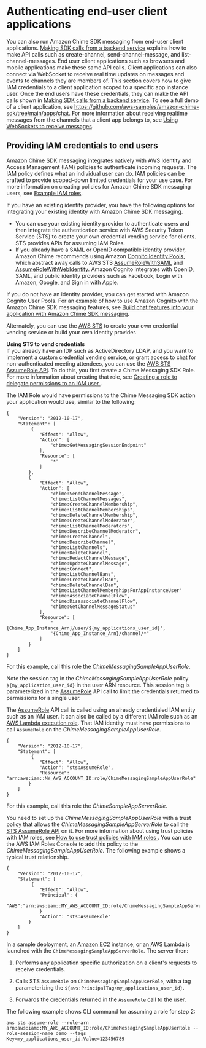 # Authenticating end\-user client applications<a name="auth-client-apps"></a>

You can also run Amazon Chime SDK messaging from end\-user client applications\. [Making SDK calls from a backend service](call-from-backend.md) explains how to make API calls such as create\-channel, send\-channel\-message, and list\-channel\-messages\. End user client applications such as browsers and mobile applications make these same API calls\. Client applications can also connect via WebSocket to receive real time updates on messages and events to channels they are members of\. This section covers how to give IAM credentials to a client application scoped to a specific app instance user\. Once the end users have these credentials, they can make the API calls shown in [Making SDK calls from a backend service](call-from-backend.md)\. To see a full demo of a client application, see [ https://github\.com/aws\-samples/amazon\-chime\-sdk/tree/main/apps/chat](https://github.com/aws-samples/amazon-chime-sdk/tree/main/apps/chat)\. For more information about receiving realtime messages from the channels that a client app belongs to, see [Using WebSockets to receive messages](websockets.md)\.

## Providing IAM credentials to end users<a name="connect-id-provider"></a>

Amazon Chime SDK messaging integrates natively with AWS Identity and Access Management \(IAM\) policies to authenticate incoming requests\. The IAM policy defines what an individual user can do\. IAM policies can be crafted to provide scoped\-down limited credentials for your use case\. For more information on creating policies for Amazon Chime SDK messaging users, see [Example IAM roles](iam-roles.md)\.

If you have an existing identity provider, you have the following options for integrating your existing identity with Amazon Chime SDK messaging\.
+ You can use your existing identity provider to authenticate users and then integrate the authentication service with AWS Security Token Service \(STS\) to create your own credential vending service for clients\. STS provides APIs for assuming IAM Roles\.
+ If you already have a SAML or OpenID compatible identity provider, Amazon Chime recommends using Amazon [Cognito Identity Pools](https://docs.aws.amazon.com/cognito/latest/developerguide/identity-pools.html), which abstract away calls to AWS STS [AssumeRoleWithSAML](https://docs.aws.amazon.com/STS/latest/APIReference/API_AssumeRoleWithSAML.html) and [AssumeRoleWithWebIdentity](https://docs.aws.amazon.com/STS/latest/APIReference/API_AssumeRoleWithWebIdentity.html)\. Amazon Cognito integrates with OpenID, SAML, and public identity providers such as Facebook, Login with Amazon, Google, and Sign in with Apple\.

If you do not have an identity provider, you can get started with Amazon Cognito User Pools\. For an example of how to use Amazon Cognito with the Amazon Chime SDK messaging features, see [ Build chat features into your application with Amazon Chime SDK messaging](http://aws.amazon.com/blogs/business-productivity/build-chat-features-into-your-application-with-amazon-chime-sdk-messaging/)\. 

Alternately, you can use the [AWS STS](https://docs.aws.amazon.com/STS/latest/APIReference/welcome.html) to create your own credential vending service or build your own identity provider\.

**Using STS to vend credentials**  
If you already have an IDP such as ActiveDirectory LDAP, and you want to implement a custom credential vending service, or grant access to chat for non\-authenticated meeting attendees, you can use the [AWS STS AssumeRole API](https://docs.aws.amazon.com/STS/latest/APIReference/API_AssumeRole.html)\. To do this, you first create a Chime Messaging SDK Role\. For more information about creating that role, see [ Creating a role to delegate permissions to an IAM user ](https://docs.aws.amazon.com/IAM/latest/UserGuide/id_roles_create_for-user.html)\.

The IAM Role would have permissions to the Chime Messaging SDK action your application would use, similar to the following:

```
{
    "Version": "2012-10-17",
    "Statement": [
         {
            "Effect": "Allow",
            "Action": [
                "chime:GetMessagingSessionEndpoint"
            ],
            "Resource": [
                "*"
            ]
        },
        {
            "Effect": "Allow",
            "Action": [
                "chime:SendChannelMessage",
                "chime:ListChannelMessages",
                "chime:CreateChannelMembership",
                "chime:ListChannelMemberships",
                "chime:DeleteChannelMembership",
                "chime:CreateChannelModerator",
                "chime:ListChannelModerators",
                "chime:DescribeChannelModerator",
                "chime:CreateChannel",
                "chime:DescribeChannel",
                "chime:ListChannels",
                "chime:DeleteChannel",
                "chime:RedactChannelMessage",
                "chime:UpdateChannelMessage",
                "chime:Connect",
                "chime:ListChannelBans",
                "chime:CreateChannelBan",
                "chime:DeleteChannelBan",
                "chime:ListChannelMembershipsForAppInstanceUser"
                "chime:AssociateChannelFlow",
                "chime:DisassociateChannelFlow",
                "chime:GetChannelMessageStatus"
            ],
            "Resource": [
                "{Chime_App_Instance_Arn}/user/${my_applications_user_id}",
                "{Chime_App_Instance_Arn}/channel/*"
            ]
        }
    ]
}
```

For this example, call this role the *ChimeMessagingSampleAppUserRole*\.

Note the session tag in the *ChimeMessagingSampleAppUserRole* policy `${my_application_user_id}` in the user ARN resource\. This session tag is parameterized in the [ AssumeRole](https://docs.aws.amazon.com/STS/latest/APIReference/API_AssumeRole.html) API call to limit the credentials returned to permissions for a single user\.

The [ AssumeRole](https://docs.aws.amazon.com/STS/latest/APIReference/API_AssumeRole.html) API call is called using an already credentialed IAM entity such as an IAM user\. It can also be called by a different IAM role such as an [AWS Lambda execution role](https://docs.aws.amazon.com/lambda/latest/dg/lambda-intro-execution-role.html)\. That IAM identity must have permissions to call `AssumeRole` on the *ChimeMessagingSampleAppUserRole*\. 

```
{
    "Version": "2012-10-17",
    "Statement": [
         {
            "Effect": "Allow",
            "Action": "sts:AssumeRole",
            "Resource": "arn:aws:iam::MY_AWS_ACCOUNT_ID:role/ChimeMessagingSampleAppUserRole"
        }
    ]
}
```

 For this example, call this role the *ChimeSampleAppServerRole*\.

You need to set up the *ChimeMessagingSampleAppUserRole* with a trust policy that allows the *ChimeMessagingSampleAppServerRole* to call the [STS AssumeRole API](https://docs.aws.amazon.com/STS/latest/APIReference/API_AssumeRole.html) on it\. For more information about using trust policies with IAM roles, see [ How to use trust policies with IAM roles ](http://aws.amazon.com/blogs/security/how-to-use-trust-policies-with-iam-roles/)\. You can use the AWS IAM Roles Console to add this policy to the *ChimeMessagingSampleAppUserRole*\. The following example shows a typical trust relationship\.

```
{
    "Version": "2012-10-17",
    "Statement": [
         {
            "Effect": "Allow",
            "Principal": {
               "AWS":"arn:aws:iam::MY_AWS_ACCOUNT_ID:role/ChimeMessagingSampleAppServerRole"
            }
            "Action": "sts:AssumeRole"
        }
    ]
}
```

 In a sample deployment, an [Amazon EC2](https://aws.amazon.com/ec2/) instance, or an AWS Lambda is launched with the `ChimeMessagingSampleAppServerRole`\. The server then:

1. Performs any application specific authorization on a client's requests to receive credentials\.

1. Calls STS `AssumeRole` on `ChimeMessagingSampleAppUserRole`, with a tag parameterizing the `${aws:PrincipalTag/my_applications_user_id}`\.

1. Forwards the credentials returned in the `AssumeRole` call to the user\.

The following example shows CLI command for assuming a role for step 2:

`aws sts assume-role --role-arn arn:aws:iam::MY_AWS_ACCOUNT_ID:role/ChimeMessagingSampleAppUserRole --role-session-name demo --tags Key=my_applications_user_id,Value=123456789 ` 